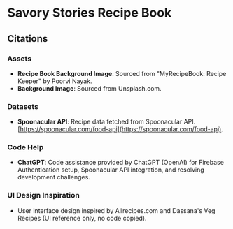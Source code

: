 # Savory Stories Recipe Book

## Citations

### Assets
- **Recipe Book Background Image**: Sourced from "MyRecipeBook: Recipe Keeper" by Poorvi Nayak.
- **Background Image**: Sourced from Unsplash.com.

### Datasets
- **Spoonacular API**: Recipe data fetched from Spoonacular API. [https://spoonacular.com/food-api](https://spoonacular.com/food-api).

### Code Help
- **ChatGPT**: Code assistance provided by ChatGPT (OpenAI) for Firebase Authentication setup, Spoonacular API integration, and resolving development challenges.

### UI Design Inspiration
- User interface design inspired by Allrecipes.com and Dassana's Veg Recipes (UI reference only, no code copied).

